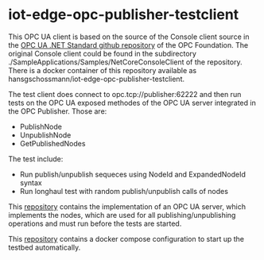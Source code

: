 # iot-edge-opc-publisher-testclient
This OPC UA client is based on the source of the Console client source in the [OPC UA .NET Standard github repository](https://github.com/OPCFoundation/UA-.NETStandard) of the OPC Foundation.
The original Console client could be found in the subdirectory ./SampleApplications/Samples/NetCoreConsoleClient of the repository.
There is a docker container of this repository available as hansgschossmann/iot-edge-opc-publisher-testclient.

The test client does connect to opc.tcp://publisher:62222 and then run tests on the OPC UA exposed methodes of the OPC UA server integrated in the OPC Publisher. Those are:
- PublishNode
- UnpublishNode
- GetPublishedNodes

The test include:
- Run publish/unpublish sequeces using NodeId and ExpandedNodeId syntax
- Run longhaul test with random publish/unpublish calls of nodes

This [repository](https://github.com/hansgschossmann/iot-edge-opc-publisher-testserver.git) contains the implementation of an OPC UA server, which implements the nodes, which are used for all publishing/unpublishing operations and must run before the tests are started.

This [repository](https://github.com/hansgschossmann/iot-edge-opc-publisher-test.git) contains a docker compose configuration to start up the testbed automatically.
